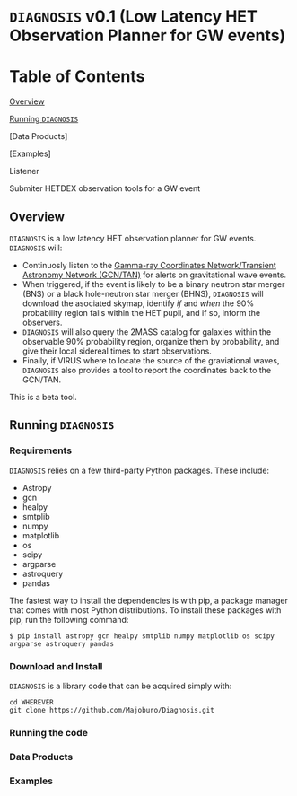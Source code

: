 # `DIAGNOSIS` v0.1 (Low Latency HET Observation Planner for GW events) 

# Table of Contents

[Overview](https://github.com/Majoburo/GWHET-obs/edit/master/README.md#Overview)

[Running `DIAGNOSIS`](https://github.com/Majoburo/GWHET-obs/edit/master/README.md#Running-`DIAGNOSIS`)

[Data Products]

[Examples]

Listener

Submiter
HETDEX observation tools for a GW event

## Overview
`DIAGNOSIS` is a low latency HET observation planner for GW events. `DIAGNOSIS` will:
- Continuosly listen to the [Gamma-ray Coordinates Network/Transient Astronomy Network (GCN/TAN)](https://gcn.gsfc.nasa.gov/) for alerts on gravitational wave events.
- When triggered, if the event is likely to be a binary neutron star merger (BNS) or a black hole-neutron star merger (BHNS), `DIAGNOSIS` will download the asociated skymap, identify *if* and *when* the 90% probability region falls within the HET pupil, and if so, inform the observers.
- `DIAGNOSIS` will also query the 2MASS catalog for galaxies within the observable 90% probability region, organize them by probability, and give their local sidereal times to start observations.
- Finally, if VIRUS where to locate the source of the graviational waves, `DIAGNOSIS` also provides a tool to report the coordinates back to the GCN/TAN.

This is a beta tool.

## Running `DIAGNOSIS`

### Requirements
`DIAGNOSIS` relies on a few third-party Python packages. These include:

- Astropy
- gcn
- healpy
- smtplib
- numpy
- matplotlib
- os
- scipy
- argparse
- astroquery
- pandas

The fastest way to install the dependencies is with pip, a package manager that comes with most Python distributions. To install these packages with pip, run the following command:
```
$ pip install astropy gcn healpy smtplib numpy matplotlib os scipy argparse astroquery pandas
```

### Download and Install
`DIAGNOSIS` is a library code that can be acquired simply with:
```
cd WHEREVER
git clone https://github.com/Majoburo/Diagnosis.git
```

### Running the code
### Data Products
### Examples
